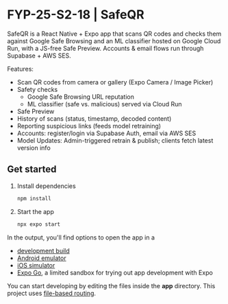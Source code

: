 # FYP-25-S2-18 | SafeQR 

SafeQR is a React Native + Expo app that scans QR codes and checks them against Google Safe Browsing and an ML classifier hosted on Google Cloud Run, with a JS-free Safe Preview. Accounts & email flows run through Supabase + AWS SES.

Features:
- Scan QR codes from camera or gallery (Expo Camera / Image Picker)
- Safety checks
   - Google Safe Browsing URL reputation
   - ML classifier (safe vs. malicious) served via Cloud Run
- Safe Preview
- History of scans (status, timestamp, decoded content)
- Reporting suspicious links (feeds model retraining)
- Accounts: register/login via Supabase Auth, email via AWS SES
- Model Updates: Admin-triggered retrain & publish; clients fetch latest version info

## Get started

1. Install dependencies

   ```bash
   npm install
   ```

2. Start the app

   ```bash
   npx expo start
   ```

In the output, you'll find options to open the app in a

- [development build](https://docs.expo.dev/develop/development-builds/introduction/)
- [Android emulator](https://docs.expo.dev/workflow/android-studio-emulator/)
- [iOS simulator](https://docs.expo.dev/workflow/ios-simulator/)
- [Expo Go](https://expo.dev/go), a limited sandbox for trying out app development with Expo

You can start developing by editing the files inside the **app** directory. This project uses [file-based routing](https://docs.expo.dev/router/introduction).
